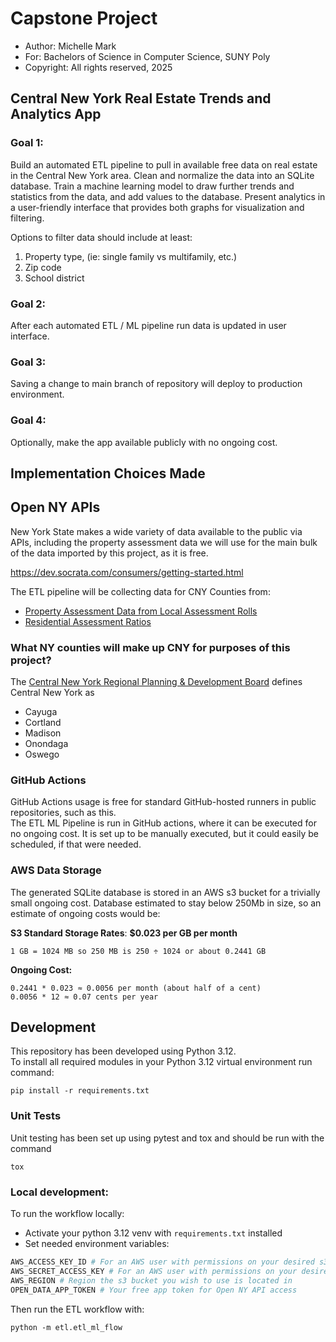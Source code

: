 # Capstone Project
- Author: Michelle Mark
- For: Bachelors of Science in Computer Science, SUNY Poly
- Copyright: All rights reserved, 2025

## Central New York Real Estate Trends and Analytics App

### Goal 1:
Build an automated ETL pipeline to pull in available free data on
real estate in the Central New York area.  Clean and normalize the
data into an SQLite database.  Train a machine learning
model to draw further trends and statistics from the data,
and add values to the database.  Present analytics in a user-friendly 
interface that provides both graphs for visualization and filtering.  

Options to filter data should include at least:
1. Property type, (ie: single family vs multifamily, etc.)
2. Zip code
3. School district

### Goal 2:

After each automated ETL / ML pipeline run data is updated in user interface.

### Goal 3:
Saving a change to main branch of repository will deploy to production environment.

### Goal 4:
Optionally, make the app available publicly with no ongoing cost.

## Implementation Choices Made

## Open NY APIs

New York State makes a wide variety of data available to the public via APIs, including 
the property assessment data we will use for the main bulk of the data imported by this
project, as it is free.

https://dev.socrata.com/consumers/getting-started.html

The ETL pipeline will be collecting data for CNY Counties from:
- [Property Assessment Data from Local Assessment Rolls](https://dev.socrata.com/foundry/data.ny.gov/7vem-aaz7)
- [Residential Assessment Ratios](https://dev.socrata.com/foundry/data.ny.gov/bsmp-6um6)


### What NY counties will make up CNY for purposes of this project?

The [Central New York Regional Planning & Development Board](https://www.cnyrpdb.org/region.asp) defines Central New York as

- Cayuga
- Cortland
- Madison
- Onondaga
- Oswego

### GitHub Actions

GitHub Actions usage is free for standard GitHub-hosted runners in public repositories, such as this.  
The ETL ML Pipeline is run in GitHub actions, where it can be executed for no ongoing cost.
It is set up to be manually executed, but it could easily be scheduled, if that were needed.


### AWS Data Storage

The generated SQLite database is stored in an AWS s3 bucket for a trivially small ongoing cost.
Database estimated to stay below 250Mb in size, so an estimate of ongoing costs would be:

**S3 Standard Storage Rates**: **$0.023 per GB per month**

    1 GB = 1024 MB so 250 MB is 250 ÷ 1024 or about 0.2441 GB

**Ongoing Cost:**

    0.2441 * 0.023 ≈ 0.0056 per month (about half of a cent)
    0.0056 * 12 ≈ 0.07 cents per year

## Development
This repository has been developed using Python 3.12.  
To install all required modules in your Python 3.12 virtual environment run command:
```
pip install -r requirements.txt
```

### Unit Tests

Unit testing has been set up using pytest and tox and should be run with the command
```
tox
```

### Local development:

To run the workflow locally:

- Activate your python 3.12 venv with `requirements.txt` installed
- Set needed environment variables:
``` python
AWS_ACCESS_KEY_ID # For an AWS user with permissions on your desired s3 bucket to use
AWS_SECRET_ACCESS_KEY # For an AWS user with permissions on your desired s3 bucket to use
AWS_REGION # Region the s3 bucket you wish to use is located in
OPEN_DATA_APP_TOKEN # Your free app token for Open NY API access
```

Then run the ETL workflow with:
```
python -m etl.etl_ml_flow
```
